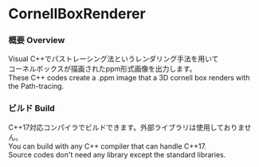 # CornellBoxRenderer

### 概要 Overview

Visual C++でパストレーシング法というレンダリング手法を用いて       
コーネルボックスが描画されたppm形式画像を出力します。     
These C++ codes create a .ppm image that a 3D cornell box renders with the Path-tracing.     

### ビルド Build
C++17対応コンパイラでビルドできます。外部ライブラリは使用しておりません。     
You can build with any C++ compiler that can handle C++17.     
Source codes don't need any library except the standard libraries.
